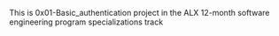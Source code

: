 This is 0x01-Basic_authentication project in the ALX 12-month software engineering program specializations track
